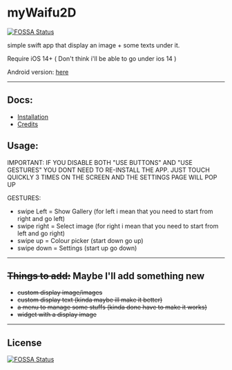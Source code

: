 # myWaifu2D
[![FOSSA Status](https://app.fossa.com/api/projects/git%2Bgithub.com%2Fcranci1%2Fwaifu2D.svg?type=shield)](https://app.fossa.com/projects/git%2Bgithub.com%2Fcranci1%2Fwaifu2D?ref=badge_shield)

simple swift app that display an image + some texts under it.

Require iOS 14+ ( Don't think i'll be able to go under ios 14 )

Android version: [here](https://github.com/cranci1/waifu2D-android)

---

## Docs:

- [Installation](https://github.com/cranci1/waifu2D/tree/main/docs/install.md)
- [Credits](https://github.com/cranci1/waifu2D/tree/main/docs/credit.md)

## Usage:

IMPORTANT: IF YOU DISABLE BOTH "USE BUTTONS" AND "USE GESTURES" YOU DONT NEED TO RE-INSTALL THE APP. JUST TOUCH QUICKLY 3 TIMES ON THE SCREEN AND THE SETTINGS PAGE WILL POP UP

GESTURES:

- swipe Left = Show Gallery (for left i mean that you need to start from right and go left)
- swipe right = Select image (for right i mean that you need to start from left and go right)
- swipe up = Colour picker (start down go up)
- swipe down = Settings (start up go down)

---
## ~~Things to add:~~  Maybe I'll add something new

- ~~custom display image/images~~
- ~~custom display text (kinda maybe ill make it better)~~ 
- ~~a menu to manage some stuffs (kinda done have to make it works)~~
- ~~widget with a display image~~

---



## License
[![FOSSA Status](https://app.fossa.com/api/projects/git%2Bgithub.com%2Fcranci1%2Fwaifu2D.svg?type=large)](https://app.fossa.com/projects/git%2Bgithub.com%2Fcranci1%2Fwaifu2D?ref=badge_large)